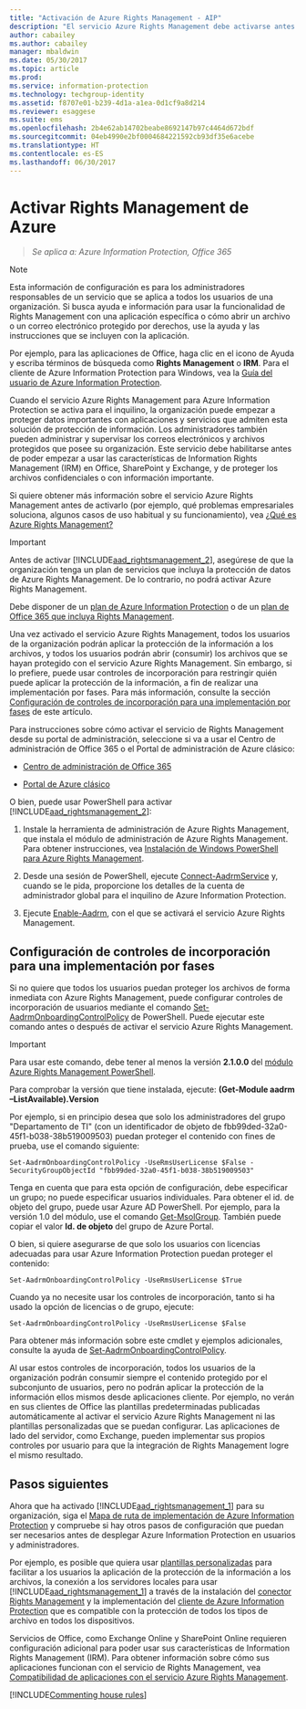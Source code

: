 ```yaml
---
title: "Activación de Azure Rights Management - AIP"
description: "El servicio Azure Rights Management debe activarse antes de que la organización pueda empezar a proteger documentos y correos electrónicos con aplicaciones y servicios que admiten esta solución de protección de información."
author: cabailey
ms.author: cabailey
manager: mbaldwin
ms.date: 05/30/2017
ms.topic: article
ms.prod: 
ms.service: information-protection
ms.technology: techgroup-identity
ms.assetid: f8707e01-b239-4d1a-a1ea-0d1cf9a8d214
ms.reviewer: esaggese
ms.suite: ems
ms.openlocfilehash: 2b4e62ab14702beabe8692147b97c4464d672bdf
ms.sourcegitcommit: 04eb4990e2bf0004684221592cb93df35e6acebe
ms.translationtype: HT
ms.contentlocale: es-ES
ms.lasthandoff: 06/30/2017
---
```

# <a name="activating-azure-rights-management"></a>Activar Rights Management de Azure

>*Se aplica a: Azure Information Protection, Office 365*

> [!NOTE]
> Esta información de configuración es para los administradores responsables de un servicio que se aplica a todos los usuarios de una organización. Si busca ayuda e información para usar la funcionalidad de Rights Management con una aplicación específica o cómo abrir un archivo o un correo electrónico protegido por derechos, use la ayuda y las instrucciones que se incluyen con la aplicación.
>
> Por ejemplo, para las aplicaciones de Office, haga clic en el icono de Ayuda y escriba términos de búsqueda como **Rights Management** o **IRM**. Para el cliente de Azure Information Protection para Windows, vea la [Guía del usuario de Azure Information Protection](../rms-client/client-user-guide.md).
 
Cuando el servicio Azure Rights Management para Azure Information Protection se activa para el inquilino, la organización puede empezar a proteger datos importantes con aplicaciones y servicios que admiten esta solución de protección de información. Los administradores también pueden administrar y supervisar los correos electrónicos y archivos protegidos que posee su organización. Este servicio debe habilitarse antes de poder empezar a usar las características de Information Rights Management (IRM) en Office, SharePoint y Exchange, y de proteger los archivos confidenciales o con información importante.

Si quiere obtener más información sobre el servicio Azure Rights Management antes de activarlo (por ejemplo, qué problemas empresariales soluciona, algunos casos de uso habitual y su funcionamiento), vea [¿Qué es Azure Rights Management?](../understand-explore/what-is-azure-rms.md)

> [!IMPORTANT]
> Antes de activar [!INCLUDE[aad_rightsmanagement_2](../includes/aad_rightsmanagement_2_md.md)], asegúrese de que la organización tenga un plan de servicios que incluya la protección de datos de Azure Rights Management. De lo contrario, no podrá activar Azure Rights Management.
>
> Debe disponer de un [plan de Azure Information Protection](https://www.microsoft.com/cloud-platform/azure-information-protection-pricing) o de un [plan de Office 365 que incluya Rights Management](http://download.microsoft.com/download/E/C/F/ECF42E71-4EC0-48FF-AA00-577AC14D5B5C/Azure_Information_Protection_licensing_datasheet_EN-US.pdf).

Una vez activado el servicio Azure Rights Management, todos los usuarios de la organización podrán aplicar la protección de la información a los archivos, y todos los usuarios podrán abrir (consumir) los archivos que se hayan protegido con el servicio Azure Rights Management. Sin embargo, si lo prefiere, puede usar controles de incorporación para restringir quién puede aplicar la protección de la información, a fin de realizar una implementación por fases. Para más información, consulte la sección [Configuración de controles de incorporación para una implementación por fases](#configuring-onboarding-controls-for-a-phased-deployment) de este artículo.

Para instrucciones sobre cómo activar el servicio de Rights Management desde su portal de administración, seleccione si va a usar el Centro de administración de Office 365 o el Portal de administración de Azure clásico:


- [Centro de administración de Office 365](activate-office365.md)

- [Portal de Azure clásico](activate-azure-classic.md)

O bien, puede usar PowerShell para activar [!INCLUDE[aad_rightsmanagement_2](../includes/aad_rightsmanagement_2_md.md)]:

1. Instale la herramienta de administración de Azure Rights Management, que instala el módulo de administración de Azure Rights Management. Para obtener instrucciones, vea [Instalación de Windows PowerShell para Azure Rights Management](../deploy-use/install-powershell.md).

2. Desde una sesión de PowerShell, ejecute [Connect-AadrmService](/powershell/module/aadrm/connect-aadrmservice) y, cuando se le pida, proporcione los detalles de la cuenta de administrador global para el inquilino de Azure Information Protection.

3. Ejecute [Enable-Aadrm](/powershell/module/aadrm/enable-aadrm), con el que se activará el servicio Azure Rights Management.

## <a name="configuring-onboarding-controls-for-a-phased-deployment"></a>Configuración de controles de incorporación para una implementación por fases
Si no quiere que todos los usuarios puedan proteger los archivos de forma inmediata con Azure Rights Management, puede configurar controles de incorporación de usuarios mediante el comando [Set-AadrmOnboardingControlPolicy](/powershell/module/aadrm/set-aadrmonboardingcontrolpolicy) de PowerShell. Puede ejecutar este comando antes o después de activar el servicio Azure Rights Management.

> [!IMPORTANT]
> Para usar este comando, debe tener al menos la versión **2.1.0.0** del [módulo Azure Rights Management PowerShell](https://go.microsoft.com/fwlink/?LinkId=257721).
>
> Para comprobar la versión que tiene instalada, ejecute: **(Get-Module aadrm –ListAvailable).Version**

Por ejemplo, si en principio desea que solo los administradores del grupo "Departamento de TI" (con un identificador de objeto de fbb99ded-32a0-45f1-b038-38b519009503) puedan proteger el contenido con fines de prueba, use el comando siguiente:

```
Set-AadrmOnboardingControlPolicy -UseRmsUserLicense $False -SecurityGroupObjectId "fbb99ded-32a0-45f1-b038-38b519009503"
```

Tenga en cuenta que para esta opción de configuración, debe especificar un grupo; no puede especificar usuarios individuales. Para obtener el id. de objeto del grupo, puede usar Azure AD PowerShell. Por ejemplo, para la versión 1.0 del módulo, use el comando [Get-MsolGroup](/powershell/msonline/v1/get-msolgroup). También puede copiar el valor **Id. de objeto** del grupo de Azure Portal.

O bien, si quiere asegurarse de que solo los usuarios con licencias adecuadas para usar Azure Information Protection puedan proteger el contenido:

```
Set-AadrmOnboardingControlPolicy -UseRmsUserLicense $True
```

Cuando ya no necesite usar los controles de incorporación, tanto si ha usado la opción de licencias o de grupo, ejecute:

```
Set-AadrmOnboardingControlPolicy -UseRmsUserLicense $False
```


Para obtener más información sobre este cmdlet y ejemplos adicionales, consulte la ayuda de [Set-AadrmOnboardingControlPolicy](/powershell/aadrm/vlatest/set-aadrmonboardingcontrolpolicy).

Al usar estos controles de incorporación, todos los usuarios de la organización podrán consumir siempre el contenido protegido por el subconjunto de usuarios, pero no podrán aplicar la protección de la información ellos mismos desde aplicaciones cliente. Por ejemplo, no verán en sus clientes de Office las plantillas predeterminadas publicadas automáticamente al activar el servicio Azure Rights Management ni las plantillas personalizadas que se puedan configurar.  Las aplicaciones de lado del servidor, como Exchange, pueden implementar sus propios controles por usuario para que la integración de Rights Management logre el mismo resultado.


## <a name="next-steps"></a>Pasos siguientes
Ahora que ha activado [!INCLUDE[aad_rightsmanagement_1](../includes/aad_rightsmanagement_1_md.md)] para su organización, siga el [Mapa de ruta de implementación de Azure Information Protection](../plan-design/deployment-roadmap.md) y compruebe si hay otros pasos de configuración que puedan ser necesarios antes de desplegar Azure Information Protection en usuarios y administradores. 

Por ejemplo, es posible que quiera usar [plantillas personalizadas](configure-custom-templates.md) para facilitar a los usuarios la aplicación de la protección de la información a los archivos, la conexión a los servidores locales para usar [!INCLUDE[aad_rightsmanagement_1](../includes/aad_rightsmanagement_1_md.md)] a través de la instalación del [conector Rights Management](deploy-rms-connector.md) y la implementación del [cliente de Azure Information Protection](../rms-client/aip-client.md) que es compatible con la protección de todos los tipos de archivo en todos los dispositivos. 

Servicios de Office, como Exchange Online y SharePoint Online requieren configuración adicional para poder usar sus características de Information Rights Management (IRM). Para obtener información sobre cómo sus aplicaciones funcionan con el servicio de Rights Management, vea [Compatibilidad de aplicaciones con el servicio Azure Rights Management](../understand-explore/applications-support.md).


[!INCLUDE[Commenting house rules](../includes/houserules.md)]